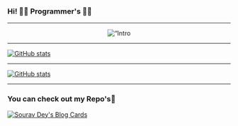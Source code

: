 ### Hi! 👨‍💻 Programmer's 👨‍💻
---
<p align="center">
<img src="https://github.com/NerfeGuns/profile/blob/7c18f95399e10c484d7c94ed1ab8ad57b9fbf4b4/Banner.jpg" width=“100%” title=“Intro Card” alt=“Intro Card”>
</p>

---

[![GitHub stats](https://github-readme-streak-stats.herokuapp.com/?user=NerfeGuns)](https://github.com/NerfeGuns)

---

[![GitHub stats](https://github-readme-stats.vercel.app/api?username=NerfeG&show_icons=true&hide_border=true)](https://github.com/NerfeGuns)

---
### You can check out my Repo's📢

[![Sourav Dey's Blog Cards](https://github-cards-external-blogs.NerfeGuns.vercel.app/getMediumBlogs?username=NerfeGuns&type=horizontal)](https://medium.com/@NerfeGuns)

